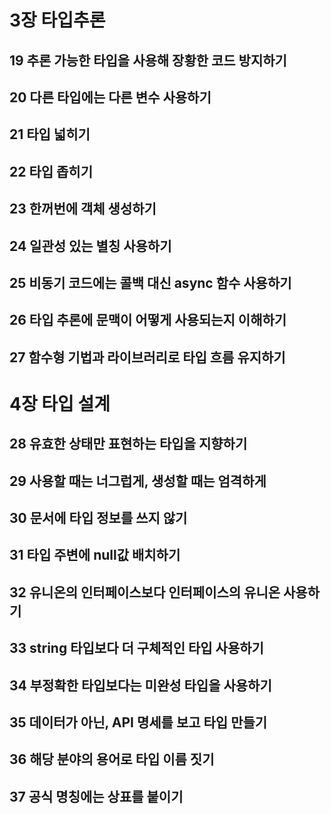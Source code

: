 # 3장 타입추론

## 19 추론 가능한 타입을 사용해 장황한 코드 방지하기

## 20 다른 타입에는 다른 변수 사용하기

## 21 타입 넓히기

## 22 타입 좁히기

## 23 한꺼번에 객체 생성하기

## 24 일관성 있는 별칭 사용하기

## 25 비동기 코드에는 콜백 대신 async 함수 사용하기

## 26 타입 추론에 문맥이 어떻게 사용되는지 이해하기

## 27 함수형 기법과 라이브러리로 타입 흐름 유지하기

# 4장 타입 설계

## 28 유효한 상태만 표현하는 타입을 지향하기

## 29 사용할 때는 너그럽게, 생성할 때는 엄격하게

## 30 문서에 타입 정보를 쓰지 않기

## 31 타입 주변에 null값 배치하기

## 32 유니온의 인터페이스보다 인터페이스의 유니온 사용하기

## 33 string 타입보다 더 구체적인 타입 사용하기

## 34 부정확한 타입보다는 미완성 타입을 사용하기

## 35 데이터가 아닌, API 명세를 보고 타입 만들기

## 36 해당 분야의 용어로 타입 이름 짓기

## 37 공식 명칭에는 상표를 붙이기
